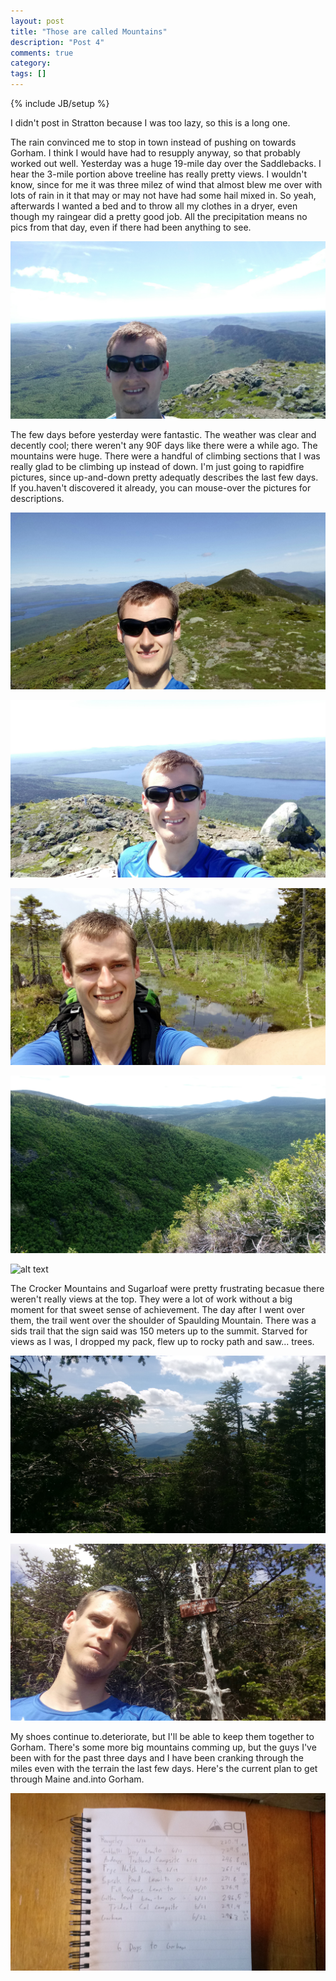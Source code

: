 ```yaml
---
layout: post
title: "Those are called Mountains"
description: "Post 4"
comments: true
category:
tags: []
---
```

{% include JB/setup %}

I didn't post in Stratton because I was too lazy, so this is a long one.

The rain convinced me to stop in town instead of pushing on towards Gorham. I think I would have had to resupply anyway, so that probably worked out well. Yesterday was a huge 19-mile day over the Saddlebacks. I hear the 3-mile portion above treeline has really pretty views. I wouldn't know, since for me it was three milez of wind that almost blew me over with lots of rain in it that may or may not have had some hail mixed in. So yeah, afterwards I wanted a bed and to throw all my clothes in a dryer, even though my raingear did a pretty good job. All the precipitation means no pics from that day, even if there had been anything to see.

![alt text](https://raw.githubusercontent.com/SilensAngelusNex/silensangelusnex.github.com/master/_images/rangley/20170614_102915.jpg "On top of Bigelow West Peak")

The few days before yesterday were fantastic. The weather was clear and decently cool; there weren't any 90F days like there were a while ago. The mountains were huge. There were a handful of climbing sections that I was really glad to be climbing up instead of down. I'm just going to rapidfire pictures, since up-and-down pretty adequatly describes the last few days. If you.haven't discovered it already, you can mouse-over the pictures for descriptions.

![alt text](https://raw.githubusercontent.com/SilensAngelusNex/silensangelusnex.github.com/master/_images/rangley/20170614_102829.jpg "On Avery Peak, looking at Bigelow West Peak")

![alt text](https://raw.githubusercontent.com/SilensAngelusNex/silensangelusnex.github.com/master/_images/rangley/20170614_102805.jpg "On Avery Peak, looking backwards down the trail")

![alt text](https://raw.githubusercontent.com/SilensAngelusNex/silensangelusnex.github.com/master/_images/rangley/20170612_125229.jpg "Some bog that I can't find in the book anymore, but it looked cool.")

![alt text](https://raw.githubusercontent.com/SilensAngelusNex/silensangelusnex.github.com/master/_images/rangley/20170615_132443.jpg "View off.the side of the Crockers")

![alt text](https://raw.githubusercontent.com/SilensAngelusNex/silensangelusnex.github.com/master/_images/rangley/20170615_132502.jpg "View off.the side of Sugarloaf")

The Crocker Mountains and Sugarloaf were pretty frustrating becasue there weren't really views at the top. They were a lot of work without a big moment for that sweet sense of achievement. The day after I went over them, the trail went over the shoulder of Spaulding Mountain. There was a sids trail that the sign said was 150 meters up to the summit. Starved for views as I was, I dropped my pack, flew up to rocky path and saw... trees.

![alt text](https://raw.githubusercontent.com/SilensAngelusNex/silensangelusnex.github.com/master/_images/rangley/20170615_145349.jpg "A glimpse throught the pines")

![alt text](https://raw.githubusercontent.com/SilensAngelusNex/silensangelusnex.github.com/master/_images/rangley/20170615_145337.jpg "The face of the betrayed")

My shoes continue to.deteriorate, but I'll be able to keep them together to Gorham. There's some more big mountains comming up, but the guys I've been with for the past three days and I have been cranking through the miles even with the terrain the last few days. Here's the current plan to get through Maine and.into Gorham.

![alt text](https://raw.githubusercontent.com/SilensAngelusNex/silensangelusnex.github.com/master/_images/rangley/20170617_072806.jpg "The plan to.finish Maine")
